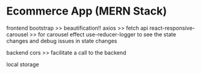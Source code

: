 # Ecommerce App (MERN Stack)
frontend
bootstrap >> beautification!!
axios >> fetch api 
react-responsive-carousel >> for carousel effect
use-reducer-logger to see the state changes and debug issues in state changes

backend
cors >> facilitate a call to the backend


local storage
